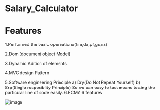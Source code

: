 # Salary_Calculator
# Features 

1.Performed the basic opereations(hra,da,pf,gs,ns)

2.Dom (document object Model)

3.Dynamic Adition of elements

4.MVC design Pattern

5.Software engineering Principle
  a) Dry(Do Not Repeat Yourself)
  b) Srp(Single resposiblity Principle)
   So we can easy to test means testing the particular line of code easily.
6.ECMA 6 features


![image](https://user-images.githubusercontent.com/85015174/199294390-83a1412e-bc73-4bf5-9448-19677ede9910.png)
